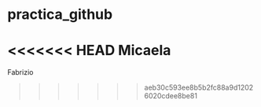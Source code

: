 # practica_github
<<<<<<< HEAD
Micaela 
=======
Fabrizio
>>>>>>> aeb30c593ee8b5b2fc88a9d12026020cdee8be81
